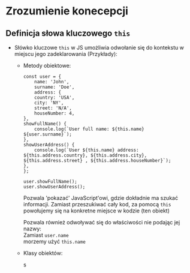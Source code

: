 # Zrozumienie konecepcji

## Definicja słowa kluczowego `this` 

- Słówko kluczowe `this`  w JS umożliwia odwołanie się do kontekstu w miejscu jego zadeklarowania (Przykłady):
  
    - Metody obiektowe:

        ```
        const user = {
            name: 'John',
            surname: 'Doe',
            address: {
            country: 'USA',
            city: 'NY',
            street: 'N/A',
            houseNumber: 4,
        },
        showFullName() {
            console.log(`User full name: ${this.name} ${user.surname}`);
        },
        showUserAddress() {
            console.log(`User ${this.name} address: ${this.address.country}, ${this.address.city}, ${this.address.street} , ${this.address.houseNumber}`);
        },
        };

        user.showFullName();
        user.showUserAddress();
        ```

        Pozwala 'pokazać' JavaScript'owi, gdzie dokładnie ma szukać informacji. Zamiast przeszukiwać cały kod, za pomocą `this` powołujemy się na konkretne miejsce w kodzie (ten obiekt)

        Pozwala również odwoływać się do właściwości nie podając jej nazwy: </br>
    Zamiast `user.name` </br>
    morzemy użyć `this.name`

    - Klasy obiektów:

        s


         
      
      